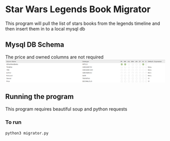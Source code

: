 # Star Wars Legends Book Migrator

This program will pull the list of stars books from the legends timeline and then 
insert them in to a local mysql db

## Mysql DB Schema
The price and owned columns are not required 
![img.png](img.png)

## Running the program
This program requires beautiful soup and python requests

### To run
```shell
python3 migrator.py
```